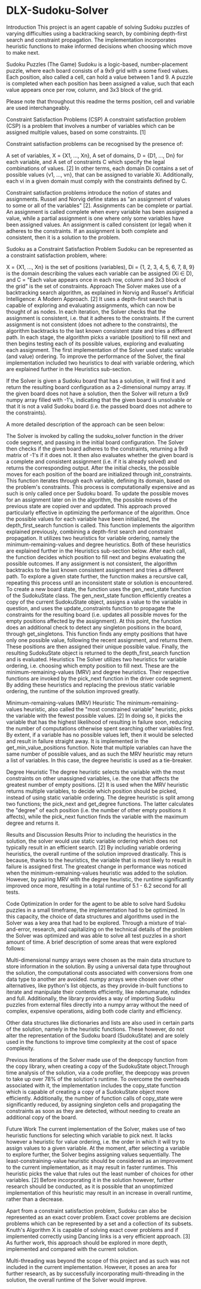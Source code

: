 # DLX-Sudoku-Solver
Introduction
This project is an agent capable of solving Sudoku puzzles of varying difficulties using a backtracking search, by combining depth-first search and constraint propagation. The implementation incorporates heuristic functions to make informed decisions when choosing which move to make next.

Sudoku Puzzles (The Game)
Sudoku is a logic-based, number-placement puzzle, where each board consists of a 9x9 grid with a some fixed values. Each position, also called a cell, can hold a value between 1 and 9. A puzzle is completed when each position has been assigned a value, such that each value appears once per row, column, and 3x3 block of the grid.

Please note that throughout this readme the terms position, cell and variable are used interchangeably.

Constraint Satisfaction Problems (CSP)
A constraint satisfaction problem (CSP) is a problem that involves a number of variables which can be assigned multiple values, based on some constraints. [1]

Constraint satisfaction problems can be recognised by the presence of:

A set of variables, X = {X1, ..., Xn},
A set of domains, D = {D1, ..., Dn} for each variable, and
A set of constraints C which specify the legal combinations of values. [2]
In other terms, each domain Di contains a set of possible values {v1, ..., vn}, that can be assigned to variable Xi. Additionally, each vi in a given domain must comply with the constraints defined by C.

Constraint satisfaction problems introduce the notion of states and assignments. Russel and Norvig define states as "an assignment of values to some or all of the variables" [2]. Assignments can be complete or partial. An assignment is called complete when every variable has been assigned a value, while a partial assignment is one where only some variables have been assigned values. An assignment is called consistent (or legal) when it adheres to the constraints. If an assignment is both complete and consistent, then it is a solution to the problem.

Sudoku as a Constraint Satisfaction Problem
Sudoku can be represented as a constraint satisfaction problem, where:

X = {X1, ..., Xn} is the set of positions (variables),
Di = {1, 2, 3, 4, 5, 6, 7, 8, 9} is the domain describing the values each variable can be assigned (Xi ∈ D), and
C = "Each value appears once in each row, column and 3x3 block of the grid" is the set of constraints.
Approach
The Solver makes use of a backtracking search algorithm, as explained in Norvig and Russel's Artificial Intelligence: A Modern Approach. [2] It uses a depth-first search that is capable of exploring and evaluating assignments, which can now be thought of as nodes. In each iteration, the Solver checks that the assignment is consistent, i.e. that it adheres to the constraints. If the current assignment is not consistent (does not adhere to the constraints), the algorithm backtracks to the last known consistent state and tries a different path. In each stage, the algorithm picks a variable (position) to fill next and then begins testing each of its possible values, exploring and evaluating each assignment. The first implementation of the Solver used static variable (and value) ordering. To improve the performance of the Solver, the final implementation included two heuristics to deal with variable ordering, which are explained further in the Heuristics sub-section.

If the Solver is given a Sudoku board that has a solution, it will find it and return the resulting board configuration as a 2-dimensional numpy array. If the given board does not have a solution, then the Solver will return a 9x9 numpy array filled with -1's, indicating that the given board is unsolvable or that it is not a valid Sudoku board (i.e. the passed board does not adhere to the constraints).

A more detailed description of the approach can be seen below:

The Solver is invoked by calling the sudoku_solver function in the driver code segment, and passing in the initial board configuration. The Solver then checks if the given board adheres to the constraints, returning a 9x9 matrix of -1's if it does not. It then also evaluates whether the given board is a complete and consistent assignment (i.e. if it is already solved) and returns the corresponding output.
After the initial checks, the possible moves for each position of the board are initialized through init_constraints. This function iterates through each variable, defining its domain, based on the problem's constraints. This process is computationally expensive and as such is only called once per Sudoku board. To update the possible moves for an assignment later on in the algorithm, the possible moves of the previous state are copied over and updated. This approach proved particularly effective in optimizing the performance of the algorithm.
Once the possible values for each variable have been initialized, the depth_first_search function is called. This function implements the algorithm explained previously, combining a depth-first search and constraint propagation. It utilizes two heuristics for variable ordering, namely the minimum-remaining-values and degree heuristics. Both of these heuristics are explained further in the Heuristics sub-section below. After each call, the function decides which position to fill next and begins evaluating the possible outcomes. If any assignment is not consistent, the algorithm backtracks to the last known consistent assignment and tries a different path. To explore a given state further, the function makes a recursive call, repeating this process until an inconsistent state or solution is encountered. To create a new board state, the function uses the gen_next_state function of the SudokuState class.
The gen_next_state function efficiently creates a copy of the current SudokuState object, assigns a value to the variable in question, and uses the update_constraints function to propagate the constraints for the resulting board (i.e. updates all possible moves for the empty positions affected by the assignment). At this point, the function does an additional check to detect any singleton positions in the board, through get_singletons. This function finds any empty positions that have only one possible value, following the recent assignment, and returns them. These positions are then assigned their unique possible value. Finally, the resulting SudokuState object is returned to the depth_first_search function and is evaluated.
Heuristics
The Solver utilizes two heuristics for variable ordering, i.e. choosing which empty position to fill next. These are the minimum-remaining-values (MRV) and degree heuristics. Their respective functions are invoked by the pick_next function in the driver code segment. By adding these heuristics and replacing the previous static variable ordering, the runtime of the solution improved greatly.

Minimum-remaining-values (MRV) Heuristic
The minimum-remaining-values heuristic, also called the "most constrained variable" heuristic, picks the variable with the fewest possible values. [2] In doing so, it picks the variable that has the highest likelihood of resulting in failure soon, reducing the number of computations otherwise spent searching other variables first. By extent, if a variable has no possible values left, then it would be selected and result in failure straight away. It is implemented in the get_min_value_positions function. Note that multiple variables can have the same number of possible values, and as such the MRV heuristic may return a list of variables. In this case, the degree heuristic is used as a tie-breaker.

Degree Heuristic
The degree heuristic selects the variable with the most constraints on other unassigned variables, i.e. the one that affects the greatest number of empty positions. [2] It is used when the MRV heuristic returns multiple variables, to decide which position should be picked, instead of using static variable ordering. The degree heuristic is split among two functions; the pick_next and get_degree functions. The latter calculates the "degree" of each position (i.e. the number of other empty positions it affects), while the pick_next function finds the variable with the maximum degree and returns it.

Results and Discussion
Results
Prior to including the heuristics in the solution, the solver would use static variable ordering which does not typically result in an efficient search. [2] By including variable ordering heuristics, the overall runtime of the solution improved drastically. This is because, thanks to the heuristics, the variable that is most likely to result in failure is assigned first. The greatest change in performance was noticed when the minimum-remaining-values heuristic was added to the solution. However, by pairing MRV with the degree heuristic, the runtime significantly improved once more, resulting in a total runtime of 5.1 - 6.2 second for all tests.

Code Optimization
In order for the agent to be able to solve hard Sudoku puzzles in a small timeframe, the implementation had to be optimized. In this capacity, the choice of data structures and algorithms used in the Solver was a key area that had to be explored. Through a mixture of trial-and-error, research, and capitalizing on the technical details of the problem the Solver was optimized and was able to solve all test puzzles in a short amount of time. A brief description of some areas that were explored follows:

Multi-dimensional numpy arrays were chosen as the main data structure to store information in the solution. By using a universal data type throughout the solution, the computational costs associated with conversions from one data type to another are avoided. numpy arrays were chosen over other alternatives, like python's list objects, as they provide in-built functions to iterate and manipulate their contents efficiently, like ndenumarate, ndindex and full. Additionally, the library provides a way of importing Sudoku puzzles from external files directly into a numpy array without the need of complex, expensive operations, aiding both code clarity and efficiency.

Other data structures like dictionaries and lists are also used in certain parts of the solution, namely in the heuristic functions. These however, do not alter the representation of the Sudoku board (SudokuState) and are solely used in the functions to improve time complexity at the cost of space complexity.

Previous iterations of the Solver made use of the deepcopy function from the copy library, when creating a copy of the SudokuState object.Through time analysis of the solution, via a code profiler, the deepcopy was proven to take up over 78% of the solution's runtime. To overcome the overheads associated with it, the implementation includes the copy_state function which is capable of creating a copy of a SudokuState object more efficiently. Additionally, the number of function calls of copy_state were significantly reduced, by assigning singleton cells and propagating the constraints as soon as they are detected, without needing to create an additional copy of the board.

Future Work
The current implementation of the Solver, makes use of two heuristic functions for selecting which variable to pick next. It lacks however a heuristic for value ordering, i.e. the order in which it will try to assign values to a given variable. At the moment, after selecting a variable to explore further, the Solver begins assigning values sequentially. The least-constraining-value heuristic should be considered as an improvement to the current implementation, as it may result in faster runtimes. This heuristic picks the value that rules out the least number of choices for other variables. [2] Before incorporating it in the solution however, further research should be conducted, as it is possible that an unoptimized implementation of this heuristic may result in an increase in overall runtime, rather than a decrease.

Apart from a constraint satisfaction problem, Sudoku can also be represented as an exact cover problem. Exact cover problems are decision problems which can be represented by a set and a collection of its subsets. Knuth's Algorithm X is capable of solving exact cover problems and if implemented correctly using Dancing links is a very efficient approach. [3] As further work, this approach should be explored in more depth, implemented and compared with the current solution.

Multi-threading was beyond the scope of this project and as such was not included in the current implementation. However, it poses an area for further research, as by successfully incorporating multi-threading in the solution, the overall runtime of the Solver would improve.

